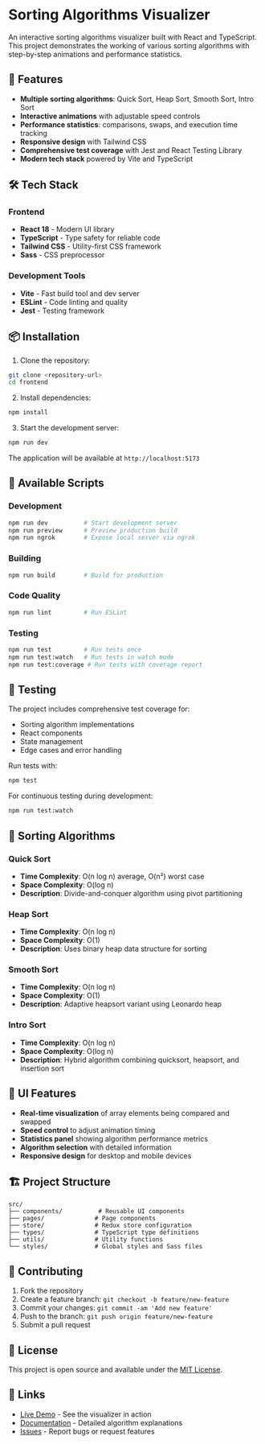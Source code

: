 # Sorting Algorithms Visualizer

An interactive sorting algorithms visualizer built with React and TypeScript. This project demonstrates the working of various sorting algorithms with step-by-step animations and performance statistics.

## 🚀 Features

- **Multiple sorting algorithms**: Quick Sort, Heap Sort, Smooth Sort, Intro Sort
- **Interactive animations** with adjustable speed controls
- **Performance statistics**: comparisons, swaps, and execution time tracking
- **Responsive design** with Tailwind CSS
- **Comprehensive test coverage** with Jest and React Testing Library
- **Modern tech stack** powered by Vite and TypeScript

## 🛠 Tech Stack

### Frontend
- **React 18** - Modern UI library
- **TypeScript** - Type safety for reliable code
- **Tailwind CSS** - Utility-first CSS framework
- **Sass** - CSS preprocessor

### Development Tools
- **Vite** - Fast build tool and dev server
- **ESLint** - Code linting and quality
- **Jest** - Testing framework

## 📦 Installation

1. Clone the repository:
```bash
git clone <repository-url>
cd frontend
```

2. Install dependencies:
```bash
npm install
```

3. Start the development server:
```bash
npm run dev
```

The application will be available at `http://localhost:5173`

## 🚀 Available Scripts

### Development
```bash
npm run dev          # Start development server
npm run preview      # Preview production build
npm run ngrok        # Expose local server via ngrok
```

### Building
```bash
npm run build        # Build for production
```

### Code Quality
```bash
npm run lint         # Run ESLint
```

### Testing
```bash
npm run test         # Run tests once
npm run test:watch   # Run tests in watch mode
npm run test:coverage # Run tests with coverage report
```

## 🧪 Testing

The project includes comprehensive test coverage for:
- Sorting algorithm implementations
- React components
- State management
- Edge cases and error handling

Run tests with:
```bash
npm test
```

For continuous testing during development:
```bash
npm run test:watch
```

## 🎯 Sorting Algorithms

### Quick Sort
- **Time Complexity**: O(n log n) average, O(n²) worst case
- **Space Complexity**: O(log n)
- **Description**: Divide-and-conquer algorithm using pivot partitioning

### Heap Sort
- **Time Complexity**: O(n log n)
- **Space Complexity**: O(1)
- **Description**: Uses binary heap data structure for sorting

### Smooth Sort
- **Time Complexity**: O(n log n)
- **Space Complexity**: O(1)
- **Description**: Adaptive heapsort variant using Leonardo heap

### Intro Sort
- **Time Complexity**: O(n log n)
- **Space Complexity**: O(log n)
- **Description**: Hybrid algorithm combining quicksort, heapsort, and insertion sort

## 🎨 UI Features

- **Real-time visualization** of array elements being compared and swapped
- **Speed control** to adjust animation timing
- **Statistics panel** showing algorithm performance metrics
- **Algorithm selection** with detailed information
- **Responsive design** for desktop and mobile devices

## 🏗 Project Structure

```
src/
├── components/          # Reusable UI components
├── pages/              # Page components
├── store/              # Redux store configuration
├── types/              # TypeScript type definitions
├── utils/              # Utility functions
└── styles/             # Global styles and Sass files
```

## 🤝 Contributing

1. Fork the repository
2. Create a feature branch: `git checkout -b feature/new-feature`
3. Commit your changes: `git commit -am 'Add new feature'`
4. Push to the branch: `git push origin feature/new-feature`
5. Submit a pull request

## 📝 License

This project is open source and available under the [MIT License](LICENSE).

## 🔗 Links

- [Live Demo](#) - See the visualizer in action
- [Documentation](#) - Detailed algorithm explanations
- [Issues](https://github.com/your-repo/issues) - Report bugs or request features
